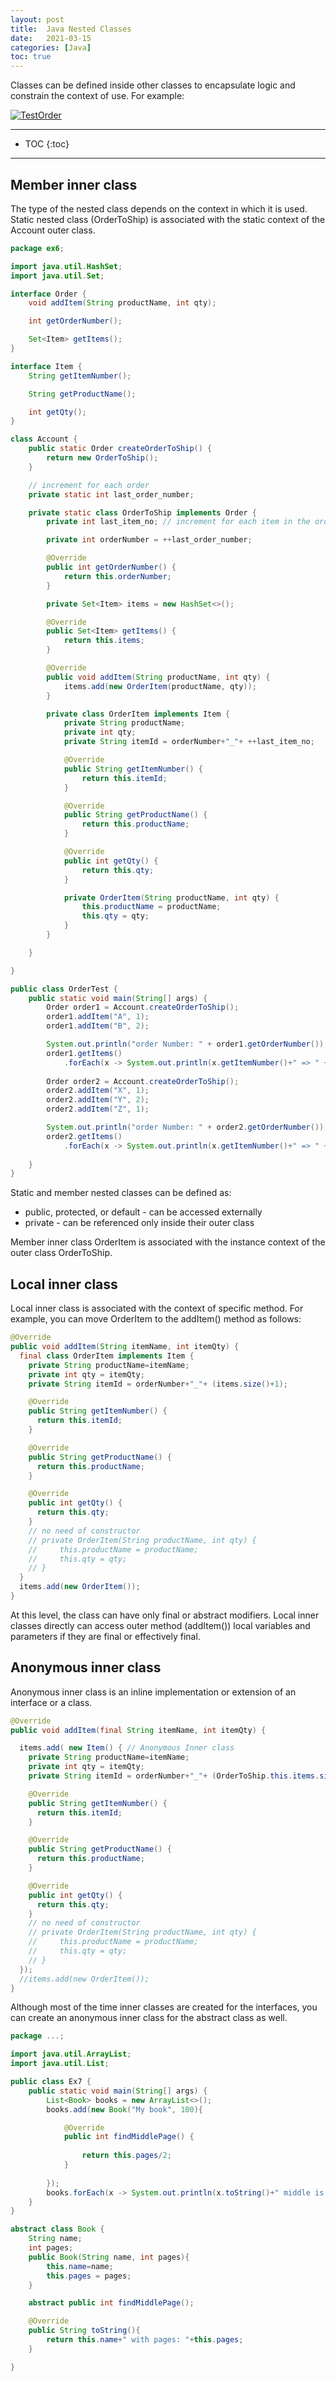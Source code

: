 ```yaml
---
layout: post
title:  Java Nested Classes
date:   2021-03-15
categories: [Java]
toc: true
---
```




Classes can be defined inside other classes to encapsulate logic and constrain the context of use. For example:



[![TestOrder](https://cdn.jsdelivr.net/gh/ojitha/blog@master/uPic/TestOrder.png)](https://cdn.jsdelivr.net/gh/ojitha/blog@master/uPic/TestOrder.png)



<!--more-->

------

* TOC
{:toc}
------

## Member inner class

The type of the nested class depends on the context in which it is used. Static nested class (OrderToShip) is associated with the static context of the Account outer class.

```java
package ex6;

import java.util.HashSet;
import java.util.Set;

interface Order {
    void addItem(String productName, int qty);

    int getOrderNumber();

    Set<Item> getItems();
}

interface Item {
    String getItemNumber();

    String getProductName();

    int getQty();
}

class Account {
    public static Order createOrderToShip() {
        return new OrderToShip();
    }

    // increment for each order
    private static int last_order_number;

    private static class OrderToShip implements Order {
        private int last_item_no; // increment for each item in the order

        private int orderNumber = ++last_order_number;

        @Override
        public int getOrderNumber() {
            return this.orderNumber;
        }

        private Set<Item> items = new HashSet<>();

        @Override
        public Set<Item> getItems() {
            return this.items;
        }

        @Override
        public void addItem(String productName, int qty) {
            items.add(new OrderItem(productName, qty));
        }

        private class OrderItem implements Item {
            private String productName;
            private int qty;
            private String itemId = orderNumber+"_"+ ++last_item_no;

            @Override
            public String getItemNumber() {
                return this.itemId;
            }

            @Override
            public String getProductName() {
                return this.productName;
            }

            @Override
            public int getQty() {
                return this.qty;
            }

            private OrderItem(String productName, int qty) {
                this.productName = productName;
                this.qty = qty;
            }
        }

    }

}

public class OrderTest {
    public static void main(String[] args) {
        Order order1 = Account.createOrderToShip();
        order1.addItem("A", 1);
        order1.addItem("B", 2);

        System.out.println("order Number: " + order1.getOrderNumber());
        order1.getItems()
            .forEach(x -> System.out.println(x.getItemNumber()+" => " + x.getProductName()+" : "+x.getQty()));
       
        Order order2 = Account.createOrderToShip();
        order2.addItem("X", 1);
        order2.addItem("Y", 2);
        order2.addItem("Z", 1);

        System.out.println("order Number: " + order2.getOrderNumber());
        order2.getItems()
            .forEach(x -> System.out.println(x.getItemNumber()+" => " + x.getProductName()+" : "+x.getQty()));
       
    }
}

```

Static and member nested classes can be defined as:

- public, protected, or default - can be accessed externally
- private - can be referenced only inside their outer class

Member inner class OrderItem is associated with the instance context of the outer class OrderToShip.

## Local inner class

Local inner class is associated with the context of specific method. For example, you can move OrderItem to the addItem() method as follows:

```java
@Override
public void addItem(String itemName, int itemQty) {
  final class OrderItem implements Item {
    private String productName=itemName;
    private int qty = itemQty;
    private String itemId = orderNumber+"_"+ (items.size()+1);

    @Override
    public String getItemNumber() {
      return this.itemId;
    }

    @Override
    public String getProductName() {
      return this.productName;
    }

    @Override
    public int getQty() {
      return this.qty;
    }
    // no need of constructor
    // private OrderItem(String productName, int qty) {
    //     this.productName = productName;
    //     this.qty = qty;
    // }
  }
  items.add(new OrderItem());
}
```

At this level, the class can have only final or abstract modifiers. Local inner classes directly can access outer method (addItem()) local variables and parameters if they are final or effectively final.

## Anonymous inner class

Anonymous inner class is an inline implementation or extension of an interface or a class.

```java
@Override
public void addItem(final String itemName, int itemQty) {

  items.add( new Item() { // Anonymous Inner class
    private String productName=itemName;
    private int qty = itemQty;
    private String itemId = orderNumber+"_"+ (OrderToShip.this.items.size()+1);

    @Override
    public String getItemNumber() {
      return this.itemId;
    }

    @Override
    public String getProductName() {
      return this.productName;
    }

    @Override
    public int getQty() {
      return this.qty;
    }
    // no need of constructor
    // private OrderItem(String productName, int qty) {
    //     this.productName = productName;
    //     this.qty = qty;
    // }
  });
  //items.add(new OrderItem());
}

```

Although most of the time inner classes are created for the interfaces, you can create an anonymous inner class for the abstract class as well.

```java
package ...;

import java.util.ArrayList;
import java.util.List;

public class Ex7 {
    public static void main(String[] args) {
        List<Book> books = new ArrayList<>();
        books.add(new Book("My book", 100){

            @Override
            public int findMiddlePage() {
                
                return this.pages/2;
            }
            
        });
        books.forEach(x -> System.out.println(x.toString()+" middle is :"+x.findMiddlePage()));
    }
}

abstract class Book {
    String name;
    int pages;
    public Book(String name, int pages){
        this.name=name;
        this.pages = pages;
    }

    abstract public int findMiddlePage();

    @Override
    public String toString(){
        return this.name+" with pages: "+this.pages;
    }

}

```



